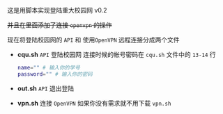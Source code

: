 这是用脚本实现登陆重大校园网 v0.2

~~并且在里面添加了连接 `openvpn` 的操作~~

现在将登陆校园网的 `API` 和 使用`OpenVPN` 远程连接分成两个文件

- **cqu.sh** `API` 登陆校园网
    连接时候的帐号密码在 `cqu.sh` 文件中的 `13-14` 行
    ```BASH
    name="" # 输入你的学号
    password="" # 输入你的密码
    ```

- **out.sh** `API` 退出登陆

- **vpn.sh** 连接 `OpenVPN`
    如果你没有需求就不用下载 `vpn.sh`
